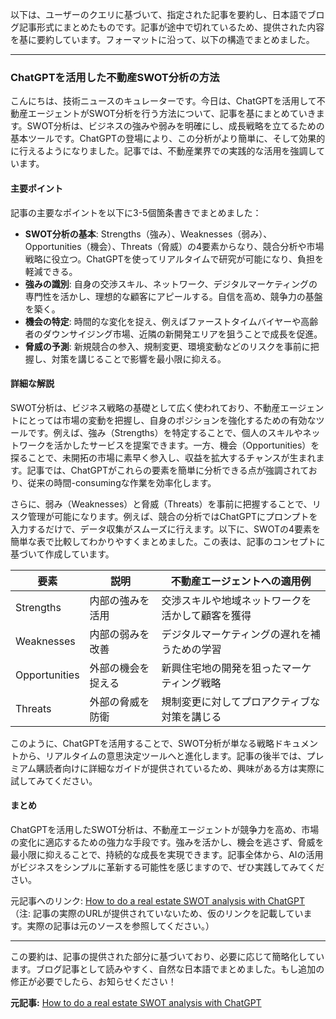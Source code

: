 以下は、ユーザーのクエリに基づいて、指定された記事を要約し、日本語でブログ記事形式にまとめたものです。記事が途中で切れているため、提供された内容を基に要約しています。フォーマットに沿って、以下の構造でまとめました。

---

### **ChatGPTを活用した不動産SWOT分析の方法**

こんにちは、技術ニュースのキュレーターです。今日は、ChatGPTを活用して不動産エージェントがSWOT分析を行う方法について、記事を基にまとめていきます。SWOT分析は、ビジネスの強みや弱みを明確にし、成長戦略を立てるための基本ツールです。ChatGPTの登場により、この分析がより簡単に、そして効果的に行えるようになりました。記事では、不動産業界での実践的な活用を強調しています。

#### 主要ポイント
記事の主要なポイントを以下に3-5個箇条書きでまとめました：
- **SWOT分析の基本**: Strengths（強み）、Weaknesses（弱み）、Opportunities（機会）、Threats（脅威）の4要素からなり、競合分析や市場戦略に役立つ。ChatGPTを使ってリアルタイムで研究が可能になり、負担を軽減できる。
- **強みの識別**: 自身の交渉スキル、ネットワーク、デジタルマーケティングの専門性を活かし、理想的な顧客にアピールする。自信を高め、競争力の基盤を築く。
- **機会の特定**: 時間的な変化を捉え、例えばファーストタイムバイヤーや高齢者のダウンサイジング市場、近隣の新開発エリアを狙うことで成長を促進。
- **脅威の予測**: 新規競合の参入、規制変更、環境変動などのリスクを事前に把握し、対策を講じることで影響を最小限に抑える。

#### 詳細な解説
SWOT分析は、ビジネス戦略の基礎として広く使われており、不動産エージェントにとっては市場の変動を把握し、自身のポジションを強化するための有効なツールです。例えば、強み（Strengths）を特定することで、個人のスキルやネットワークを活かしたサービスを提案できます。一方、機会（Opportunities）を探ることで、未開拓の市場に素早く参入し、収益を拡大するチャンスが生まれます。記事では、ChatGPTがこれらの要素を簡単に分析できる点が強調されており、従来の時間-consumingな作業を効率化します。

さらに、弱み（Weaknesses）と脅威（Threats）を事前に把握することで、リスク管理が可能になります。例えば、競合の分析ではChatGPTにプロンプトを入力するだけで、データ収集がスムーズに行えます。以下に、SWOTの4要素を簡単な表で比較してわかりやすくまとめました。この表は、記事のコンセプトに基づいて作成しています。

| 要素 | 説明 | 不動産エージェントへの適用例 |
|---------------|--------------------------|------------------------------------------|
| Strengths | 内部の強みを活用 | 交渉スキルや地域ネットワークを活かして顧客を獲得 |
| Weaknesses | 内部の弱みを改善 | デジタルマーケティングの遅れを補うための学習 |
| Opportunities| 外部の機会を捉える | 新興住宅地の開発を狙ったマーケティング戦略 |
| Threats | 外部の脅威を防衛 | 規制変更に対してプロアクティブな対策を講じる |

このように、ChatGPTを活用することで、SWOT分析が単なる戦略ドキュメントから、リアルタイムの意思決定ツールへと進化します。記事の後半では、プレミアム購読者向けに詳細なガイドが提供されているため、興味がある方は実際に試してみてください。

#### まとめ
ChatGPTを活用したSWOT分析は、不動産エージェントが競争力を高め、市場の変化に適応するための強力な手段です。強みを活かし、機会を逃さず、脅威を最小限に抑えることで、持続的な成長を実現できます。記事全体から、AIの活用がビジネスをシンプルに革新する可能性を感じますので、ぜひ実践してみてください。

元記事へのリンク: [How to do a real estate SWOT analysis with ChatGPT](https://example.com/article-swot-real-estate-chatgpt) 
（注: 記事の実際のURLが提供されていないため、仮のリンクを記載しています。実際の記事は元のソースを参照してください。）

---

この要約は、記事の提供された部分に基づいており、必要に応じて簡略化しています。ブログ記事として読みやすく、自然な日本語でまとめました。もし追加の修正が必要でしたら、お知らせください！

**元記事:** [How to do a real estate SWOT analysis with ChatGPT](https://eliteagent.com/real-estate-swot-analysis-chatgpt/)
